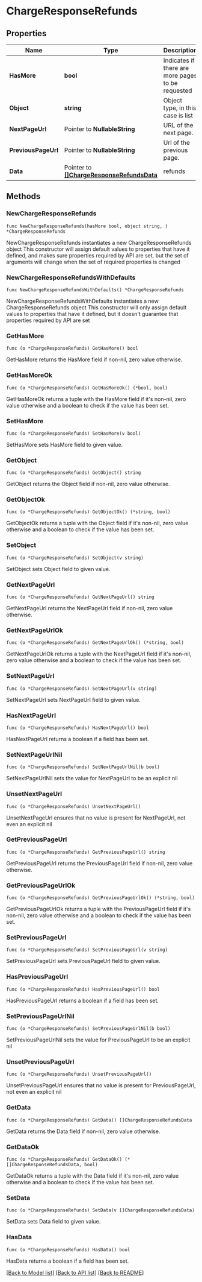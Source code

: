 # ChargeResponseRefunds

## Properties

Name | Type | Description | Notes
------------ | ------------- | ------------- | -------------
**HasMore** | **bool** | Indicates if there are more pages to be requested | 
**Object** | **string** | Object type, in this case is list | 
**NextPageUrl** | Pointer to **NullableString** | URL of the next page. | [optional] 
**PreviousPageUrl** | Pointer to **NullableString** | Url of the previous page. | [optional] 
**Data** | Pointer to [**[]ChargeResponseRefundsData**](ChargeResponseRefundsData.md) | refunds | [optional] 

## Methods

### NewChargeResponseRefunds

`func NewChargeResponseRefunds(hasMore bool, object string, ) *ChargeResponseRefunds`

NewChargeResponseRefunds instantiates a new ChargeResponseRefunds object
This constructor will assign default values to properties that have it defined,
and makes sure properties required by API are set, but the set of arguments
will change when the set of required properties is changed

### NewChargeResponseRefundsWithDefaults

`func NewChargeResponseRefundsWithDefaults() *ChargeResponseRefunds`

NewChargeResponseRefundsWithDefaults instantiates a new ChargeResponseRefunds object
This constructor will only assign default values to properties that have it defined,
but it doesn't guarantee that properties required by API are set

### GetHasMore

`func (o *ChargeResponseRefunds) GetHasMore() bool`

GetHasMore returns the HasMore field if non-nil, zero value otherwise.

### GetHasMoreOk

`func (o *ChargeResponseRefunds) GetHasMoreOk() (*bool, bool)`

GetHasMoreOk returns a tuple with the HasMore field if it's non-nil, zero value otherwise
and a boolean to check if the value has been set.

### SetHasMore

`func (o *ChargeResponseRefunds) SetHasMore(v bool)`

SetHasMore sets HasMore field to given value.


### GetObject

`func (o *ChargeResponseRefunds) GetObject() string`

GetObject returns the Object field if non-nil, zero value otherwise.

### GetObjectOk

`func (o *ChargeResponseRefunds) GetObjectOk() (*string, bool)`

GetObjectOk returns a tuple with the Object field if it's non-nil, zero value otherwise
and a boolean to check if the value has been set.

### SetObject

`func (o *ChargeResponseRefunds) SetObject(v string)`

SetObject sets Object field to given value.


### GetNextPageUrl

`func (o *ChargeResponseRefunds) GetNextPageUrl() string`

GetNextPageUrl returns the NextPageUrl field if non-nil, zero value otherwise.

### GetNextPageUrlOk

`func (o *ChargeResponseRefunds) GetNextPageUrlOk() (*string, bool)`

GetNextPageUrlOk returns a tuple with the NextPageUrl field if it's non-nil, zero value otherwise
and a boolean to check if the value has been set.

### SetNextPageUrl

`func (o *ChargeResponseRefunds) SetNextPageUrl(v string)`

SetNextPageUrl sets NextPageUrl field to given value.

### HasNextPageUrl

`func (o *ChargeResponseRefunds) HasNextPageUrl() bool`

HasNextPageUrl returns a boolean if a field has been set.

### SetNextPageUrlNil

`func (o *ChargeResponseRefunds) SetNextPageUrlNil(b bool)`

 SetNextPageUrlNil sets the value for NextPageUrl to be an explicit nil

### UnsetNextPageUrl
`func (o *ChargeResponseRefunds) UnsetNextPageUrl()`

UnsetNextPageUrl ensures that no value is present for NextPageUrl, not even an explicit nil
### GetPreviousPageUrl

`func (o *ChargeResponseRefunds) GetPreviousPageUrl() string`

GetPreviousPageUrl returns the PreviousPageUrl field if non-nil, zero value otherwise.

### GetPreviousPageUrlOk

`func (o *ChargeResponseRefunds) GetPreviousPageUrlOk() (*string, bool)`

GetPreviousPageUrlOk returns a tuple with the PreviousPageUrl field if it's non-nil, zero value otherwise
and a boolean to check if the value has been set.

### SetPreviousPageUrl

`func (o *ChargeResponseRefunds) SetPreviousPageUrl(v string)`

SetPreviousPageUrl sets PreviousPageUrl field to given value.

### HasPreviousPageUrl

`func (o *ChargeResponseRefunds) HasPreviousPageUrl() bool`

HasPreviousPageUrl returns a boolean if a field has been set.

### SetPreviousPageUrlNil

`func (o *ChargeResponseRefunds) SetPreviousPageUrlNil(b bool)`

 SetPreviousPageUrlNil sets the value for PreviousPageUrl to be an explicit nil

### UnsetPreviousPageUrl
`func (o *ChargeResponseRefunds) UnsetPreviousPageUrl()`

UnsetPreviousPageUrl ensures that no value is present for PreviousPageUrl, not even an explicit nil
### GetData

`func (o *ChargeResponseRefunds) GetData() []ChargeResponseRefundsData`

GetData returns the Data field if non-nil, zero value otherwise.

### GetDataOk

`func (o *ChargeResponseRefunds) GetDataOk() (*[]ChargeResponseRefundsData, bool)`

GetDataOk returns a tuple with the Data field if it's non-nil, zero value otherwise
and a boolean to check if the value has been set.

### SetData

`func (o *ChargeResponseRefunds) SetData(v []ChargeResponseRefundsData)`

SetData sets Data field to given value.

### HasData

`func (o *ChargeResponseRefunds) HasData() bool`

HasData returns a boolean if a field has been set.


[[Back to Model list]](../README.md#documentation-for-models) [[Back to API list]](../README.md#documentation-for-api-endpoints) [[Back to README]](../README.md)


